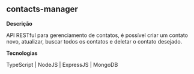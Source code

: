 ## contacts-manager

**Descrição** 

API RESTful para gerenciamento de contatos, é possível criar um contato novo, atualizar, buscar todos os contatos e deletar o contato desejado.


**Tecnologias** 

TypeScript | NodeJS | ExpressJS | MongoDB
